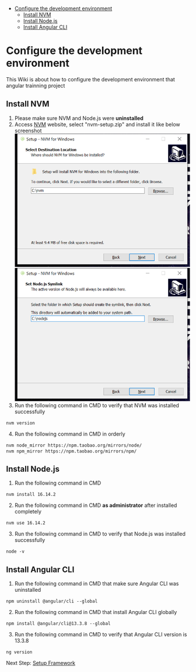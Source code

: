 - [Configure the development environment](#configure-the-development-environment)
  - [Install NVM](#install-nvm)
  - [Install Node.js](#install-nodejs)
  - [Install Angular CLI](#install-angular-cli)

# Configure the development environment
This Wiki is about how to configure the development environment that angular trainning project

## Install NVM
1. Please make sure NVM and Node.js were **uninstalled**
2. Access [NVM](https://github.com/coreybutler/nvm-windows/releases) website, select "nvm-setup.zip" and install it like below screenshot
![NVM Installation NVM path](./0.1-nvm-installation-nvm-path.png)
![NVM Installation Node path](./0.2-nvm-installation-node-path.png)
3. Run the following command in CMD to verify that NVM was installed successfully
```
nvm version
```
4. Run the following command in CMD in orderly
```
nvm node_mirror https://npm.taobao.org/mirrors/node/
nvm npm_mirror https://npm.taobao.org/mirrors/npm/
```

## Install Node.js
1. Run the following command in CMD
```
nvm install 16.14.2
```
2. Run the following command in CMD **as administrator** after installed completely
```
nvm use 16.14.2
```
3. Run the following command in CMD to verify that Node.js was installed successfully
```
node -v
```

## Install Angular CLI
1. Run the following command in CMD that make sure Angular CLI was uninstalled
```
npm uninstall @angular/cli --global
```
2. Run the following command in CMD that install Angular CLI globally
```
npm install @angular/cli@13.3.8 --global
```
3. Run the following command in CMD to verify that Angular CLI version is 13.3.8
```
ng version
```

Next Step: [Setup Framework](./1.setup-framework.md)
